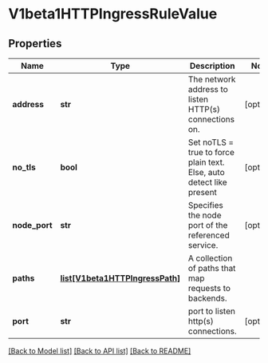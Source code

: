 # V1beta1HTTPIngressRuleValue

## Properties
Name | Type | Description | Notes
------------ | ------------- | ------------- | -------------
**address** | **str** | The network address to listen HTTP(s) connections on. | [optional] 
**no_tls** | **bool** | Set noTLS &#x3D; true to force plain text. Else, auto detect like present | [optional] 
**node_port** | **str** | Specifies the node port of the referenced service. | [optional] 
**paths** | [**list[V1beta1HTTPIngressPath]**](V1beta1HTTPIngressPath.md) | A collection of paths that map requests to backends. | 
**port** | **str** | port to listen http(s) connections. | [optional] 

[[Back to Model list]](../README.md#documentation-for-models) [[Back to API list]](../README.md#documentation-for-api-endpoints) [[Back to README]](../README.md)


